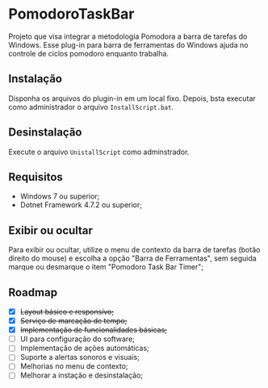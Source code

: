 # PomodoroTaskBar
Projeto que visa integrar a metodologia Pomodora a barra de tarefas do Windows.
Esse plug-in para barra de ferramentas do Windows ajuda no controle de ciclos pomodoro enquanto trabalha.

## Instalação
Disponha os arquivos do plugin-in em um local fixo. Depois, bsta executar como administrador o arquivo ```InstallScript.bat```.

## Desinstalação
Execute o arquivo ```UnistallScript``` como adminstrador.

## Requisitos
- Windows 7 ou superior;
- Dotnet Framework 4.7.2 ou superior;

## Exibir ou ocultar
Para exibir ou ocultar, utilize o menu de contexto da barra de tarefas (botão direito do mouse) e escolha a opção "Barra de Ferramentas", sem seguida marque ou desmarque o item "Pomodoro Task Bar Timer";

## Roadmap
- [x] ~~Layout básico e responsívo;~~
- [x] ~~Serviço de marcação de tempo;~~
- [x] ~~Implementação de funcionalidades básicas;~~
- [ ] UI para configuração do software;
- [ ] Implementação de ações automáticas;
- [ ] Suporte a alertas sonoros e visuais;
- [ ] Melhorias no menu de contexto;
- [ ] Melhorar a instação e desinstalação;
